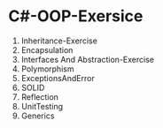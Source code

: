 <h1>C#-OOP-Exersice</h1>
  <ol>
    <li>Inheritance-Exercise</li> 
    <li>Encapsulation</li>
    <li>Interfaces And Abstraction-Exercise</li>
    <li>Polymorphism</li>
    <li>ExceptionsAndError</li>
    <li>SOLID</li>
    <li>Reflection</li>
    <li>UnitTesting</li>
    <li>Generics</li>
  </ol>

